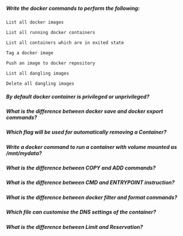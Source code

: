##### Write the docker commands to perform the following:
```
List all docker images

List all running docker containers

List all containers which are in exited state

Tag a docker image

Push an image to docker repository

List all dangling images

Delete all dangling images
```

##### By default docker container is privileged or unprivileged?

##### What is the difference between docker save and docker export commands?

##### Which flag will be used for automatically removing a Container?

##### Write a docker command to run a container with volume mounted as /mnt/mydata?

##### What is the difference between COPY and ADD commands?

##### What is the difference between CMD and ENTRYPOINT instruction?

##### What is the difference between docker filter and format commands?

##### Which file can customise the DNS settings of the container?

##### What is the difference between Limit and Reservation?
